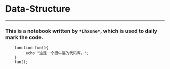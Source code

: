 # Data-Structure

*****

### This is a notebook written by `*Lhxone*`, which is used to daily mark the code. 

```
    function fun(){
         echo "这是一个很牛逼的代码库。";
    }
    fun();
```